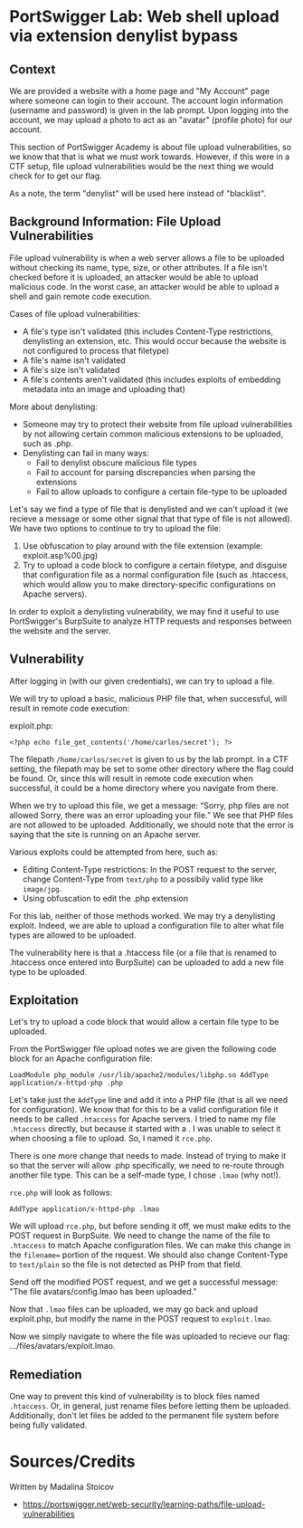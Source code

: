 # PortSwigger Lab: Web shell upload via extension denylist bypass

## Context

We are provided a website with a home page and "My Account" page where someone can login to their account. The account login information (username and password) is given in the lab prompt. Upon logging into the account, we may upload a photo to act as an "avatar" (profile photo) for our account. 

This section of PortSwigger Academy is about file upload vulnerabilities, so we know that that is what we must work towards. However, if this were in a CTF setup, file upload vulnerabilities would be the next thing we would check for to get our flag.

As a note, the term "denylist" will be used here instead of "blacklist".

## Background Information: File Upload Vulnerabilities

File upload vulnerability is when a web server allows a file to be uploaded without checking its name, type, size, or other attributes. If a file isn't checked before it is uploaded, an attacker would be able to upload malicious code. In the worst case, an attacker would be able to upload a shell and gain remote code execution.

Cases of file upload vulnerabilities:
- A file's type isn't validated (this includes Content-Type restrictions, denylisting an extension, etc. This would occur because the website is not configured to process that filetype)
- A file's name isn't validated
- A file's size isn't validated
- A file's contents aren't validated (this includes exploits of embedding metadata into an image and uploading that)

More about denylisting:
- Someone may try to protect their website from file upload vulnerabilities by not allowing certain common malicious extensions to be uploaded, such as .php.
- Denylisting can fail in many ways:
  	- Fail to denylist obscure malicious file types
  	- Fail to account for parsing discrepancies when parsing the extensions
  	- Fail to allow uploads to configure a certain file-type to be uploaded

Let's say we find a type of file that is denylisted and we can't upload it (we recieve a message or some other signal that that type of file is not allowed). We have two options to continue to try to upload the file:
1. Use obfuscation to play around with the file extension (example: exploit.asp%00.jpg)
2. Try to upload a code block to configure a certain filetype, and disguise that configuration file as a normal configuration file (such as .htaccess, which would allow you to make directory-specific configurations on Apache servers).

In order to exploit a denylisting vulnerability, we may find it useful to use PortSwigger's BurpSuite to analyze HTTP requests and responses between the website and the server. 

## Vulnerability

After logging in (with our given credentials), we can try to upload a file. 

We will try to upload a basic, malicious PHP file that, when successful, will result in remote code execution:

exploit.php:

`<?php echo file_get_contents('/home/carlos/secret'); ?>`

The filepath `/home/carlos/secret` is given to us by the lab prompt. In a CTF setting, the filepath may be set to some other directory where the flag could be found. Or, since this will result in remote code execution when successful, it could be a home directory where you navigate from there.

When we try to upload this file, we get a message: “Sorry, php files are not allowed Sorry, there was an error uploading your file.” We see that PHP files are not allowed to be uploaded. Additionally, we should note that the error is saying that the site is running on an Apache server.

Various exploits could be attempted from here, such as:
- Editing Content-Type restrictions: In the POST request to the server, change Content-Type from `text/php` to a possibily valid type like `image/jpg`.
- Using obfuscation to edit the .php extension

For this lab, neither of those methods worked. We may try a denylisting exploit. Indeed, we are able to upload a configuration file to alter what file types are allowed to be uploaded.

The vulnerability here is that a .htaccess file (or a file that is renamed to .htaccess once entered into BurpSuite) can be uploaded to add a new file type to be uploaded.

## Exploitation

Let's try to upload a code block that would allow a certain file type to be uploaded.

From the PortSwigger file upload notes we are given the following code block for an Apache configuration file:

`LoadModule php_module /usr/lib/apache2/modules/libphp.so
      AddType application/x-httpd-php .php`

Let's take just the `AddType` line and add it into a PHP file (that is all we need for configuration). We know that for this to be a valid configuration file it needs to be called `.htaccess` for Apache servers. I tried to name my file `.htaccess` directly, but because it started with a . I was unable to select it when choosing a file to upload. So, I named it `rce.php`.

There is one more change that needs to made. Instead of trying to make it so that the server will allow .php specifically, we need to re-route through another file type. This can be a self-made type, I chose `.lmao` (why not!).

`rce.php` will look as follows:

`AddType application/x-httpd-php .lmao`

We will upload `rce.php`, but before sending it off, we must make edits to the POST request in BurpSuite. We need to change the name of the file to `.htaccess` to match Apache configuration files. We can make this change in the `filename=` portion of the request. We should also change Content-Type to `text/plain` so the file is not detected as PHP from that field.

Send off the modified POST request, and we get a successful message: "The file avatars/config.lmao has been uploaded."

Now that `.lmao` files can be uploaded, we may go back and upload exploit.php, but modify the name in the POST request to `exploit.lmao`. 

Now we simply navigate to where the file was uploaded to recieve our flag: .../files/avatars/exploit.lmao.

## Remediation

One way to prevent this kind of vulnerability is to block files named `.htaccess`. Or, in general, just rename files before letting them be uploaded. Additionally, don't let files be added to the permanent file system before being fully validated.

# Sources/Credits

Written by Madalina Stoicov

- https://portswigger.net/web-security/learning-paths/file-upload-vulnerabilities
